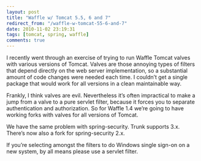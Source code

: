 ```yaml
---
layout: post
title: "Waffle w/ Tomcat 5.5, 6 and 7"
redirect_from: "/waffle-w-tomcat-55-6-and-7"
date: 2010-11-02 23:19:31
tags: [tomcat, spring, waffle]
comments: true
---
```

I recently went through an exercise of trying to run Waffle Tomcat valves with various versions of Tomcat. Valves are those annoying types of filters that depend directly on the web server implementation, so a substantial amount of code changes were needed each time. I couldn’t get a single package that would work for all versions in a clean maintainable way.

Frankly, I think valves are evil. Nevertheless it’s often impractical to make a jump from a valve to a pure servlet filter, because it forces you to separate authentication and authorization. So for Waffle 1.4 we’re going to have working forks with valves for all versions of Tomcat.

We have the same problem with spring-security. Trunk supports 3.x. There’s now also a fork for spring-security 2.x.

If you’re selecting amongst the filters to do Windows single sign-on on a new system, by all means please use a servlet filter.

